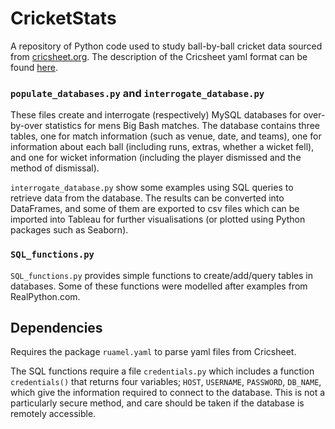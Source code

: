 # CricketStats
A repository of Python code used to study ball-by-ball cricket data sourced from [cricsheet.org](cricsheet.org). The description of the Cricsheet yaml format can be found [here](https://cricsheet.org/format/yaml/#introduction-to-the-yaml-format).

### `populate_databases.py` and `interrogate_database.py`
These files create and interrogate (respectively) MySQL databases for over-by-over statistics for mens Big Bash matches. The database contains three tables, one for match information (such as venue, date, and teams), one for information about each ball (including runs, extras, whether a wicket fell), and one for wicket information (including the player dismissed and the method of dismissal).

`interrogate_database.py` show some examples using SQL queries to retrieve data from the database. The results can be converted into DataFrames, and some of them are exported to csv files which can be imported into Tableau for further visualisations (or plotted using Python packages such as Seaborn).

###  `SQL_functions.py`
`SQL_functions.py` provides simple functions to create/add/query tables in databases. Some of these functions were modelled after examples from RealPython.com.

## Dependencies
Requires the package `ruamel.yaml` to parse yaml files from Cricsheet.

The SQL functions require a file `credentials.py` which includes a function `credentials()` that returns four variables; `HOST`, `USERNAME`, `PASSWORD`, `DB_NAME`, which give the information required to connect to the database. This is not a particularly secure method, and care should be taken if the database is remotely accessible.